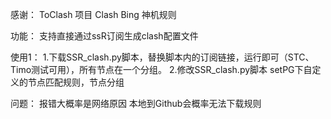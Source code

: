 感谢：
ToClash 项目 Clash Bing 神机规则



功能：
支持直接通过ssR订阅生成clash配置文件


使用1：
1.下载SSR_clash.py脚本，替换脚本内的订阅链接，运行即可（STC、Timo测试可用），所有节点在一个分组。                                                  2.修改SSR_clash.py脚本 setPG下自定义的节点匹配规则，节点分组



问题：
报错大概率是网络原因
本地到Github会概率无法下载规则
